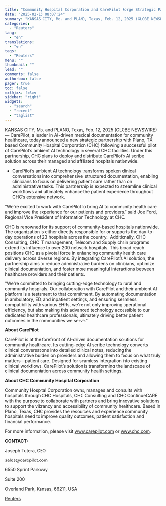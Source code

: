 ```yaml
---
title: "Community Hospital Corporation and CarePilot Forge Strategic Partnership Following Successful Pilot of Ambient AI Technology"
date: "2025-02-13 08:07:24"
summary: "KANSAS CITY, Mo. and PLANO, Texas, Feb. 12, 2025 (GLOBE NEWSWIRE) — CarePilot, a leader in AI-driven medical documentation for community healthcare, today announced a new strategic partnership with Plano, TX based Community Hospital Corporation (CHC) following a successful pilot of CarePilot’s ambient AI technology in several CHC facilities. Under..."
categories:
  - "Reuters"
lang:
  - "en"
translations:
  - "en"
tags:
  - "Reuters"
menu: ""
thumbnail: ""
lead: ""
comments: false
authorbox: false
pager: true
toc: false
mathjax: false
sidebar: "right"
widgets:
  - "search"
  - "recent"
  - "taglist"
---
```


KANSAS CITY, Mo. and PLANO, Texas, Feb. 12, 2025 (GLOBE NEWSWIRE) — CarePilot, a leader in AI-driven medical documentation for community healthcare, today announced a new strategic partnership with Plano, TX based Community Hospital Corporation (CHC) following a successful pilot of CarePilot’s ambient AI technology in several CHC facilities. Under this partnership, CHC plans to deploy and distribute CarePilot’s AI scribe solution across their managed and affiliated hospitals nationwide.

* CarePilot’s ambient AI technology transforms spoken clinical conversations into comprehensive, structured documentation, enabling clinicians to focus on delivering patient care rather than on administrative tasks. This partnership is expected to streamline clinical workflows and ultimately enhance the patient experience throughout CHC’s extensive network.

“We're excited to work with CarePilot to bring AI to community health care and improve the experience for our patients and providers,” said Joe Ford, Regional Vice President of Information Technology at CHC.

CHC is renowned for its support of community-based hospitals nationwide. The organization is either directly responsible for or supports the day-to-day operations of 23 hospitals across the country.  Additionally, CHC Consulting, CHC IT management, Telecom and Supply chain programs extend its influence to over 200 network hospitals. This broad reach positions CHC as a pivotal force in enhancing community health care delivery across diverse regions. By integrating CarePilot’s AI solution, the partnership aims to reduce administrative burdens on clinicians, optimize clinical documentation, and foster more meaningful interactions between healthcare providers and their patients.

"We're committed to bringing cutting-edge technology to rural and community hospitals. Our collaboration with CarePilot and their ambient AI platform is a testament to that commitment. By automating documentation in ambulatory, ED, and inpatient settings, and ensuring seamless compatibility with various EHRs, we're not only improving operational efficiency, but also making this advanced technology accessible to our dedicated healthcare professionals, ultimately driving better patient outcomes in the communities we serve.”

**About CarePilot**

CarePilot is at the forefront of AI-driven documentation solutions for community healthcare. Its cutting-edge AI scribe technology converts clinical conversations into detailed clinical notes, reducing the administrative burden on providers and allowing them to focus on what truly matters—patient care. Designed for seamless integration into existing clinical workflows, CarePilot’s solution is transforming the landscape of clinical documentation across community health settings.

**About CHC Community Hospital Corporation**

Community Hospital Corporation owns, manages and consults with hospitals through CHC Hospitals, CHC Consulting and CHC ContinueCARE with the purpose to collaborate with partners and bring innovative solutions to support the vibrancy and accessibility of community healthcare. Based in Plano, Texas, CHC provides the resources and experience community hospitals need to improve quality outcomes, patient satisfaction and financial performance.

For more information, please visit www.carepilot.com or www.chc.com.

**CONTACT:**

Joseph Tutera, CEO

sales@carepilot.com

6550 Sprint Parkway

Suite 200

Overland Park, Kansas, 66211, USA

[Reuters](https://www.tradingview.com/news/reuters.com,2025-02-13:newsml_GNX73p2VQ:0-community-hospital-corporation-and-carepilot-forge-strategic-partnership-following-successful-pilot-of-ambient-ai-technology/)
